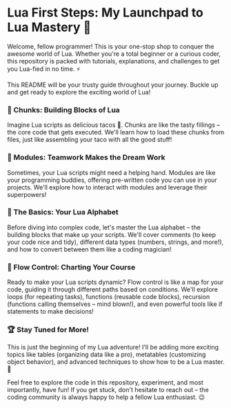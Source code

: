 # Lua First Steps: My Launchpad to Lua Mastery 🚀

Welcome, fellow programmer! This is your one-stop shop to conquer the awesome world of Lua. Whether you're a total beginner or a curious coder, this repository is packed with tutorials, explanations, and challenges to get you Lua-fied in no time. ⚡

This README will be your trusty guide throughout your journey. Buckle up and get ready to explore the exciting world of Lua!

### 📁 Chunks: Building Blocks of Lua
Imagine Lua scripts as delicious tacos 🌮. Chunks are like the tasty fillings – the core code that gets executed. We'll learn how to load these chunks from files, just like assembling your taco with all the good stuff!

### 🤝 Modules: Teamwork Makes the Dream Work
Sometimes, your Lua scripts might need a helping hand. Modules are like your programming buddies, offering pre-written code you can use in your projects. We'll explore how to interact with modules and leverage their superpowers!

### 💬 The Basics: Your Lua Alphabet
Before diving into complex code, let's master the Lua alphabet – the building blocks that make up your scripts. We'll cover comments (to keep your code nice and tidy), different data types (numbers, strings, and more!), and how to convert between them like a coding magician!

### 🧭 Flow Control: Charting Your Course
Ready to make your Lua scripts dynamic? Flow control is like a map for your code, guiding it through different paths based on conditions. We'll explore loops (for repeating tasks), functions (reusable code blocks), recursion (functions calling themselves – mind blown!), and even powerful tools like if statements to make decisions!

### 🏆 Stay Tuned for More!
This is just the beginning of my Lua adventure! I'll be adding more exciting topics like tables (organizing data like a pro), metatables (customizing object behavior), and advanced techniques to show how to be a Lua master. 💪

Feel free to explore the code in this repository, experiment, and most importantly, have fun! If you get stuck, don't hesitate to reach out – the coding community is always happy to help a fellow Lua enthusiast. 😉